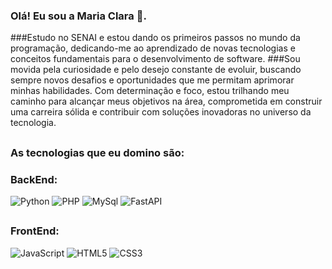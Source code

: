 ### Olá! Eu sou a Maria Clara 👋.
###Estudo no SENAI e estou dando os primeiros passos no mundo da programação, dedicando-me ao aprendizado de novas tecnologias e conceitos fundamentais para o desenvolvimento de software. 
###Sou movida pela curiosidade e pelo desejo constante de evoluir, buscando sempre novos desafios e oportunidades que me permitam aprimorar minhas habilidades. Com determinação e foco, estou trilhando meu caminho para alcançar meus objetivos na área, comprometida em construir uma carreira sólida e contribuir com soluções inovadoras no universo da tecnologia.



##

### As tecnologias que eu domino são:
### BackEnd:
<img alt="Python" src="https://img.shields.io/badge/Python-3776AB?style=for-the-badge&logo=python&logoColor=white">
<img alt="PHP" src="https://img.shields.io/badge/PHP-777BB4?style=for-the-badge&logo=php&logoColor=white">
<img alt="MySql" src="https://img.shields.io/badge/MySQL-005C84?style=for-the-badge&logo=mysql&logoColor=white">
<img alt="FastAPI" src="https://img.shields.io/badge/FastAPI-005571?style=for-the-badge&logo=fastapi&logoColor=white">






##
### FrontEnd:
<img alt="JavaScript" src="https://img.shields.io/badge/JavaScript-F7DF1E?style=for-the-badge&logo=javascript&logoColor=black">
<img alt="HTML5" src="https://img.shields.io/badge/HTML5-E34F26?style=for-the-badge&logo=html5&logoColor=white">
<img alt="CSS3" src="https://img.shields.io/badge/CSS3-1572B6?style=for-the-badge&logo=css3&logoColor=white">






